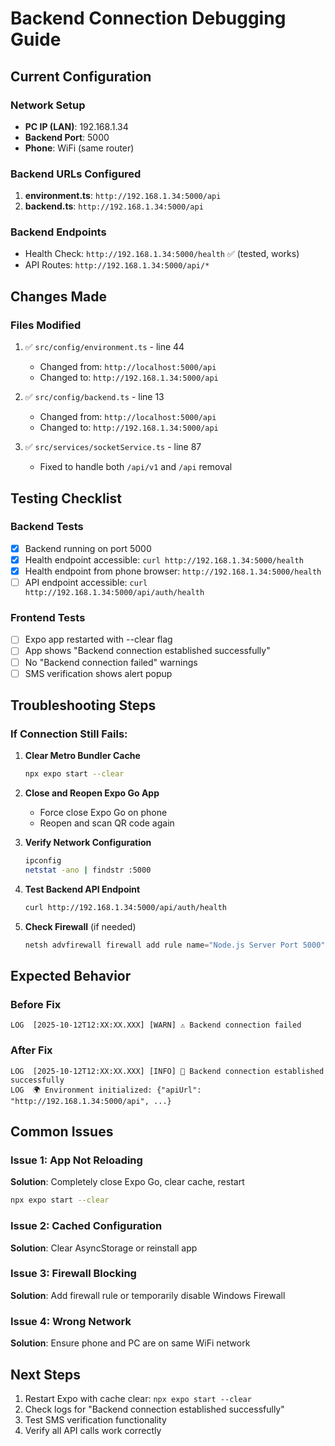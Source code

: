# Backend Connection Debugging Guide

## Current Configuration

### Network Setup
- **PC IP (LAN)**: 192.168.1.34
- **Backend Port**: 5000
- **Phone**: WiFi (same router)

### Backend URLs Configured
1. **environment.ts**: `http://192.168.1.34:5000/api`
2. **backend.ts**: `http://192.168.1.34:5000/api`

### Backend Endpoints
- Health Check: `http://192.168.1.34:5000/health` ✅ (tested, works)
- API Routes: `http://192.168.1.34:5000/api/*`

## Changes Made

### Files Modified
1. ✅ `src/config/environment.ts` - line 44
   - Changed from: `http://localhost:5000/api`
   - Changed to: `http://192.168.1.34:5000/api`

2. ✅ `src/config/backend.ts` - line 13
   - Changed from: `http://localhost:5000/api`
   - Changed to: `http://192.168.1.34:5000/api`

3. ✅ `src/services/socketService.ts` - line 87
   - Fixed to handle both `/api/v1` and `/api` removal

## Testing Checklist

### Backend Tests
- [x] Backend running on port 5000
- [x] Health endpoint accessible: `curl http://192.168.1.34:5000/health`
- [x] Health endpoint from phone browser: `http://192.168.1.34:5000/health`
- [ ] API endpoint accessible: `curl http://192.168.1.34:5000/api/auth/health`

### Frontend Tests
- [ ] Expo app restarted with --clear flag
- [ ] App shows "Backend connection established successfully"
- [ ] No "Backend connection failed" warnings
- [ ] SMS verification shows alert popup

## Troubleshooting Steps

### If Connection Still Fails:

1. **Clear Metro Bundler Cache**
   ```bash
   npx expo start --clear
   ```

2. **Close and Reopen Expo Go App**
   - Force close Expo Go on phone
   - Reopen and scan QR code again

3. **Verify Network Configuration**
   ```bash
   ipconfig
   netstat -ano | findstr :5000
   ```

4. **Test Backend API Endpoint**
   ```bash
   curl http://192.168.1.34:5000/api/auth/health
   ```

5. **Check Firewall** (if needed)
   ```powershell
   netsh advfirewall firewall add rule name="Node.js Server Port 5000" dir=in action=allow protocol=TCP localport=5000
   ```

## Expected Behavior

### Before Fix
```
LOG  [2025-10-12T12:XX:XX.XXX] [WARN] ⚠️ Backend connection failed
```

### After Fix
```
LOG  [2025-10-12T12:XX:XX.XXX] [INFO] 🚀 Backend connection established successfully
LOG  🌍 Environment initialized: {"apiUrl": "http://192.168.1.34:5000/api", ...}
```

## Common Issues

### Issue 1: App Not Reloading
**Solution**: Completely close Expo Go, clear cache, restart
```bash
npx expo start --clear
```

### Issue 2: Cached Configuration
**Solution**: Clear AsyncStorage or reinstall app

### Issue 3: Firewall Blocking
**Solution**: Add firewall rule or temporarily disable Windows Firewall

### Issue 4: Wrong Network
**Solution**: Ensure phone and PC are on same WiFi network

## Next Steps

1. Restart Expo with cache clear: `npx expo start --clear`
2. Check logs for "Backend connection established successfully"
3. Test SMS verification functionality
4. Verify all API calls work correctly


